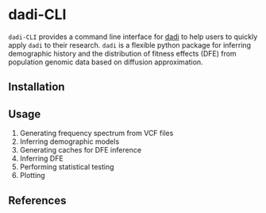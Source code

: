 # dadi-CLI

`dadi-CLI` provides a command line interface for [dadi](https://bitbucket.org/gutenkunstlab/dadi/src/master/) to help users to quickly apply `dadi` to their research. `dadi` is a flexible python package for inferring demographic history and the distribution of fitness effects (DFE) from population genomic data based on diffusion approximation. 

## Installation

## Usage

1. Generating frequency spectrum from VCF files
2. Inferring demographic models
3. Generating caches for DFE inference
4. Inferring DFE
5. Performing statistical testing
6. Plotting

## References